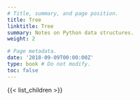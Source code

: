 ```yaml
---
# Title, summary, and page position.
title: Tree
linktitle: Tree
summary: Notes on Python data structures.
weight: 2

# Page metadata.
date: '2018-09-09T00:00:00Z'
type: book # Do not modify.
toc: false
---
```


{{< list_children >}}
